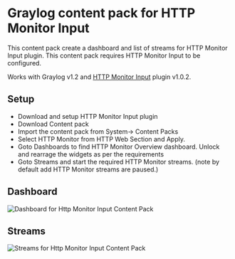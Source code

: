 # Graylog content pack for HTTP Monitor Input

This content pack create a dashboard and list of streams for HTTP Monitor Input plugin. This content pack requires HTTP Monitor Input to be configured.

Works with Graylog v1.2 and [HTTP Monitor Input](https://github.com/sivasamyk/graylog2-plugin-input-httpmonitor) plugin v1.0.2.

Setup
-----

* Download and setup HTTP Monitor Input plugin
* Download Content pack 
* Import the content pack from System-> Content Packs
* Select HTTP Monitor from HTTP Web Section and Apply.
* Goto Dashboards to find HTTP Monitor Overview dashboard. Unlock and rearrage the widgets as per the requirements
* Goto Streams and start the required HTTP Monitor streams. (note by default add HTTP Monitor streams are paused.)

Dashboard
---------

![Dashboard for Http Monitor Input Content Pack](https://raw.githubusercontent.com/sivasamyk/graylog-contentpack-httpmonitor/master/dashboard.png)

Streams
-------

![Streams for Http Monitor Input Content Pack](https://raw.githubusercontent.com/sivasamyk/graylog-contentpack-httpmonitor/master/streams.png)